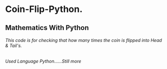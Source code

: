 # Coin-Flip-Python.
## Mathematics With Python 

###### This code is for checking that how many times the coin is flipped into Head & Tail's.
###### Used Language Python......Still more 
